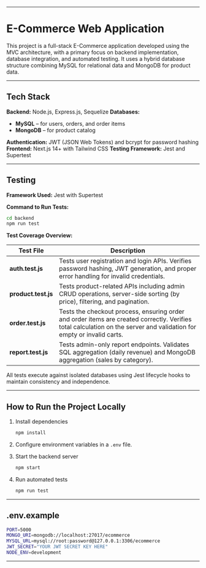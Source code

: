 
---
# E-Commerce Web Application

This project is a full-stack E-Commerce application developed using the MVC architecture, with a primary focus on backend implementation, database integration, and automated testing.
It uses a hybrid database structure combining MySQL for relational data and MongoDB for product data.

---

## Tech Stack

**Backend:** Node.js, Express.js, Sequelize
**Databases:**

* **MySQL** – for users, orders, and order items
* **MongoDB** – for product catalog

**Authentication:** JWT (JSON Web Tokens) and bcrypt for password hashing
**Frontend:** Next.js 14+ with Tailwind CSS
**Testing Framework:** Jest and Supertest

---

## Testing

**Framework Used:** Jest with Supertest

**Command to Run Tests:**

```bash
cd backend
npm run test
```

**Test Coverage Overview:**

| Test File           | Description                                                                                                                                                           |
| ------------------- | --------------------------------------------------------------------------------------------------------------------------------------------------------------------- |
| **auth.test.js**    | Tests user registration and login APIs. Verifies password hashing, JWT generation, and proper error handling for invalid credentials.                                 |
| **product.test.js** | Tests product-related APIs including admin CRUD operations, server-side sorting (by price), filtering, and pagination.                                                |
| **order.test.js**   | Tests the checkout process, ensuring order and order items are created correctly. Verifies total calculation on the server and validation for empty or invalid carts. |
| **report.test.js**  | Tests admin-only report endpoints. Validates SQL aggregation (daily revenue) and MongoDB aggregation (sales by category).                                             |

All tests execute against isolated databases using Jest lifecycle hooks to maintain consistency and independence.

---

## How to Run the Project Locally

1. Install dependencies

   ```bash
   npm install
   ```

2. Configure environment variables in a `.env` file.

3. Start the backend server

   ```bash
   npm start
   ```

4. Run automated tests

   ```bash
   npm run test
   ```

---

## .env.example

```bash
PORT=5000
MONGO_URI=mongodb://localhost:27017/ecommerce
MYSQL_URL=mysql://root:password@127.0.0.1:3306/ecommerce
JWT_SECRET="YOUR JWT SECRET KEY HERE"
NODE_ENV=development
```

---

